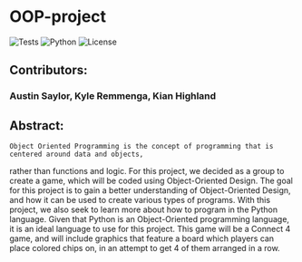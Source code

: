 # OOP-project

![Tests](https://github.com/austin-s970/OOP-ajsaylor/actions/workflows/ci-test.yml/badge.svg)
![Python](https://img.shields.io/badge/Python-3.10-blue)
![License](https://img.shields.io/badge/License-MIT-green)

## Contributors:
### Austin Saylor, Kyle Remmenga, Kian Highland

## Abstract:
    Object Oriented Programming is the concept of programming that is centered around data and objects, 
rather than functions and logic. For this project, we decided as a group to create a game, which will be coded 
using Object-Oriented Design. The goal for this project is to gain a better understanding of Object-Oriented Design, 
and how it can be used to create various types of programs. With this project, we also seek to learn more about how 
to program in the Python language. Given that Python is an Object-Oriented programming language, it is an ideal 
language to use for this project. This game will be a Connect 4 game, and will include graphics that feature
a board which players can place colored chips on, in an attempt to get 4 of them arranged in a row.